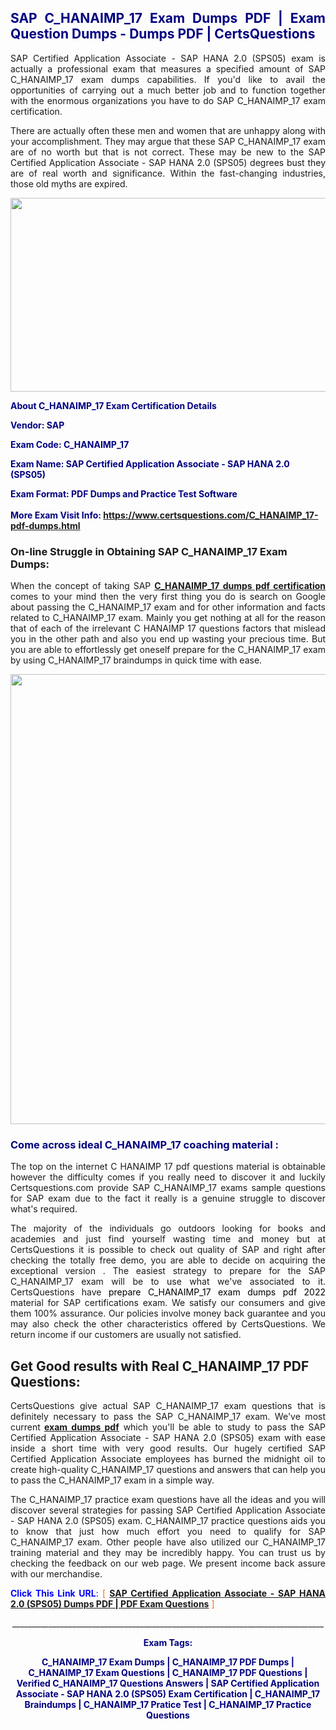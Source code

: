 <h2 style="text-align: justify;"><span style="color: #000080;">SAP C_HANAIMP_17 Exam Dumps PDF | Exam Question Dumps - Dumps PDF | CertsQuestions</span></h2>
<p style="text-align: justify;">SAP Certified Application Associate - SAP HANA 2.0 (SPS05) exam is actually a professional exam that measures a specified amount of SAP  C_HANAIMP_17 exam dumps capabilities. If you'd like to avail the opportunities of carrying out a much better job and to function together with the enormous organizations you have to do SAP C_HANAIMP_17 exam certification.</p>
<p style="text-align: justify;">There are actually often these men and women that are unhappy along with your accomplishment. They may argue that these SAP  C_HANAIMP_17 exam are of no worth but that is not correct. These may be new to the SAP Certified Application Associate - SAP HANA 2.0 (SPS05) degrees bust they are of real worth and significance. Within the fast-changing industries, those old myths are expired.</p>
<p><img style="display: block; margin-left: auto; margin-right: auto;" src="https://i.imgur.com/eaP4ae9.png" width="840" height="310" /></p>
<p><span style="color: #000080;"><strong>About C_HANAIMP_17 Exam Certification Details</strong></span></p>
<p><span style="color: #000080;"><strong>Vendor: SAP<br /></strong></span></p>
<p><span style="color: #000080;"><strong>Exam Code: C_HANAIMP_17</strong></span></p>
<p><span style="color: #000080;"><strong>Exam Name: SAP Certified Application Associate - SAP HANA 2.0 (SPS05)</strong></span></p>
<p><span style="color: #000080;"><strong>Exam Format: PDF Dumps and Practice Test Software<br /><br />More Exam Visit Info: <span style="color: #ff6600;"><a href="https://www.certsquestions.com/C_HANAIMP_17-pdf-dumps.html">https://www.certsquestions.com/C_HANAIMP_17-pdf-dumps.html</a></span></strong></span></p>
<h3>On-line Struggle in Obtaining SAP C_HANAIMP_17 Exam Dumps:</h3>
<p style="text-align: justify;">When the concept of taking SAP <a href="https://www.certsquestions.com/C_HANAIMP_17-pdf-dumps.html"><strong> C_HANAIMP_17 dumps pdf certification</strong></a> comes to your mind then the very first thing you do is search on Google about passing the C_HANAIMP_17 exam and for other information and facts related to C_HANAIMP_17 exam. Mainly you get nothing at all for the reason that of each of the irrelevant C HANAIMP 17 questions factors that mislead you in the other path and also you end up wasting your precious time. But you are able to effortlessly get oneself prepare for the C_HANAIMP_17 exam by using C_HANAIMP_17 braindumps in quick time with ease.</p>
<p><a href="https://www.certsquestions.com/C_HANAIMP_17-pdf-dumps.html"><img style="display: block; margin-left: auto; margin-right: auto;" src="https://i.imgur.com/pxhoKQ2.png" width="720" /></a></p>
<h3><span style="color: #000080;">Come across ideal  C_HANAIMP_17 coaching material :</span></h3>
<p style="text-align: justify;">The top on the internet C HANAIMP 17 pdf questions material is obtainable however the difficulty comes if you really need to discover it and luckily Certsquestions.com provide SAP C_HANAIMP_17 exams sample questions for SAP  exam due to the fact it really is a genuine struggle to discover what's required.</p>
<p style="text-align: justify;">The majority of the individuals go outdoors looking for books and academies and just find yourself wasting time and money but at CertsQuestions it is possible to check out quality of SAP  and right after checking the totally free demo, you are able to decide on acquiring the exceptional version . The easiest strategy to prepare for the SAP C_HANAIMP_17 exam will be to use what we've associated to it. CertsQuestions have <span style="color: #000000;">prepare C_HANAIMP_17 exam dumps pdf 2022</span> material for SAP certifications exam. We satisfy our consumers and give them 100% assurance. Our policies involve money back guarantee and you may also check the other characteristics offered by CertsQuestions. We return income if our customers are usually not satisfied.</p>
<h2>Get Good results with Real C_HANAIMP_17 PDF Questions:</h2>
<p style="text-align: justify;">CertsQuestions give actual SAP C_HANAIMP_17 exam questions that is definitely necessary to pass the SAP  C_HANAIMP_17 exam. We've most current<strong>&nbsp;<a href="https://www.certsquestions.com/">exam dumps pdf</a></strong>&nbsp;which you'll be able to study to pass the SAP Certified Application Associate - SAP HANA 2.0 (SPS05) exam with ease inside a short time with very good results. Our hugely certified SAP Certified Application Associate employees has burned the midnight oil to create high-quality C_HANAIMP_17 questions and answers that can help you to pass the C_HANAIMP_17 exam in a simple way.</p>
<p style="text-align: justify;">The C_HANAIMP_17 practice exam questions have all the ideas and you will discover several strategies for passing SAP Certified Application Associate - SAP HANA 2.0 (SPS05) exam. C_HANAIMP_17 practice questions aids you to know that just how much effort you need to qualify for SAP  C_HANAIMP_17 exam. Other people have also utilized our C_HANAIMP_17 training material and they may be incredibly happy. You can trust us by checking the feedback on our web page. We present income back assure with our merchandise.</p>
<p style="text-align: justify;"><span style="color: #0000ff;"><strong>Click This Link URL</strong>:</span> <span style="color: #ff6600;">[ <strong><a href="https://www.certsquestions.com/sap-certified-application-associate-certification.html">SAP Certified Application Associate - SAP HANA 2.0 (SPS05) Dumps PDF | PDF Exam Questions</a></strong> ]</span></p>
<p style="text-align: center;">______________________________________________________________________________</p>
<p style="text-align: center;"><span style="color: #000080;"><strong>Exam Tags:</strong></span></p>
<p style="text-align: center;"><span style="color: #000080;"><strong>C_HANAIMP_17 Exam Dumps | C_HANAIMP_17 PDF Dumps | C_HANAIMP_17 Exam Questions | C_HANAIMP_17 PDF Questions | Verified C_HANAIMP_17 Questions Answers | SAP Certified Application Associate - SAP HANA 2.0 (SPS05) Exam Certification | C_HANAIMP_17 Braindumps | C_HANAIMP_17 Pratice Test | C_HANAIMP_17 Practice Questions</strong></span></p>
